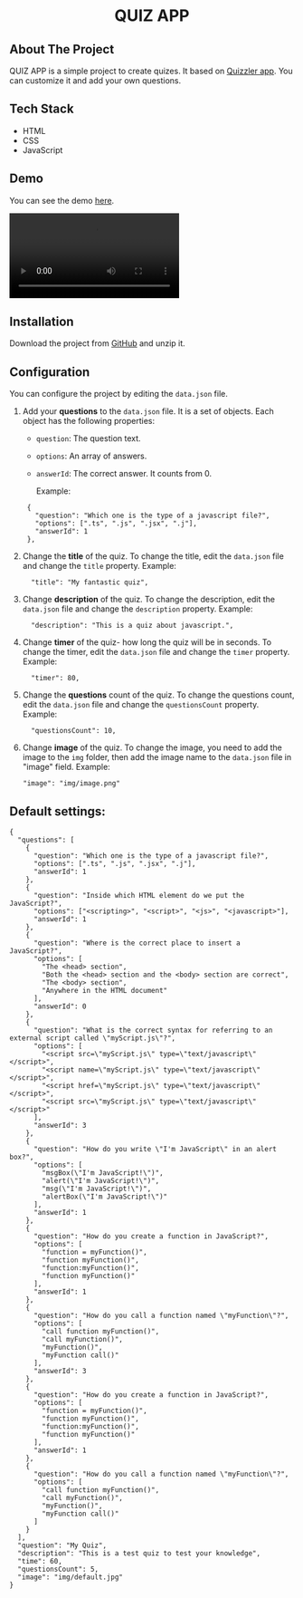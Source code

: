 <h1 align="center">QUIZ APP</h1>

## About The Project

QUIZ APP is a simple project to create quizes. It based on [Quizzler app](https://github.com/wasimreja/Quizzler).
You can customize it and add your own questions.

## Tech Stack

- HTML
- CSS
- JavaScript

## Demo

You can see the demo [here](https://agakadela.github.io/JS-quiz-app/).

![](https://user-images.githubusercontent.com/14938482/175976560-5b620fce-bebc-41ed-b29f-563aa581a8b7.mov)

## Installation

Download the project from [GitHub](https://github.com/agakadela/JS-quiz-app/archive/refs/heads/master.zip) and unzip it.

## Configuration

You can configure the project by editing the `data.json` file.

1. Add your **questions** to the `data.json` file.
   It is a set of objects. Each object has the following properties:

   - `question`: The question text.
   - `options`: An array of answers.
   - `answerId`: The correct answer. It counts from 0.

     Example:

   ```
    {
      "question": "Which one is the type of a javascript file?",
      "options": [".ts", ".js", ".jsx", ".j"],
      "answerId": 1
    },
   ```

2. Change the **title** of the quiz.
   To change the title, edit the `data.json` file and change the `title` property.
   Example:
   ```
     "title": "My fantastic quiz",
   ```
3. Change **description** of the quiz.
   To change the description, edit the `data.json` file and change the `description` property.
   Example:
   ```
     "description": "This is a quiz about javascript.",
   ```
4. Change **timer** of the quiz- how long the quiz will be in seconds.
   To change the timer, edit the `data.json` file and change the `timer` property.
   Example:
   ```
     "timer": 80,
   ```
5. Change the **questions** count of the quiz.
   To change the questions count, edit the `data.json` file and change the `questionsCount` property.
   Example:
   ```
     "questionsCount": 10,
   ```
6. Change **image** of the quiz.
   To change the image, you need to add the image to the `img` folder, then add the image name to the `data.json` file in "image" field.
   Example:
   ```
   "image": "img/image.png"
   ```

## Default settings:

```
{
  "questions": [
    {
      "question": "Which one is the type of a javascript file?",
      "options": [".ts", ".js", ".jsx", ".j"],
      "answerId": 1
    },
    {
      "question": "Inside which HTML element do we put the JavaScript?",
      "options": ["<scripting>", "<script>", "<js>", "<javascript>"],
      "answerId": 1
    },
    {
      "question": "Where is the correct place to insert a JavaScript?",
      "options": [
        "The <head> section",
        "Both the <head> section and the <body> section are correct",
        "The <body> section",
        "Anywhere in the HTML document"
      ],
      "answerId": 0
    },
    {
      "question": "What is the correct syntax for referring to an external script called \"myScript.js\"?",
      "options": [
        "<script src=\"myScript.js\" type=\"text/javascript\"</script>",
        "<script name=\"myScript.js\" type=\"text/javascript\"</script>",
        "<script href=\"myScript.js\" type=\"text/javascript\"</script>",
        "<script src=\"myScript.js\" type=\"text/javascript\"</script>"
      ],
      "answerId": 3
    },
    {
      "question": "How do you write \"I'm JavaScript\" in an alert box?",
      "options": [
        "msgBox(\"I'm JavaScript!\")",
        "alert(\"I'm JavaScript!\")",
        "msg(\"I'm JavaScript!\")",
        "alertBox(\"I'm JavaScript!\")"
      ],
      "answerId": 1
    },
    {
      "question": "How do you create a function in JavaScript?",
      "options": [
        "function = myFunction()",
        "function myFunction()",
        "function:myFunction()",
        "function myFunction()"
      ],
      "answerId": 1
    },
    {
      "question": "How do you call a function named \"myFunction\"?",
      "options": [
        "call function myFunction()",
        "call myFunction()",
        "myFunction()",
        "myFunction call()"
      ],
      "answerId": 3
    },
    {
      "question": "How do you create a function in JavaScript?",
      "options": [
        "function = myFunction()",
        "function myFunction()",
        "function:myFunction()",
        "function myFunction()"
      ],
      "answerId": 1
    },
    {
      "question": "How do you call a function named \"myFunction\"?",
      "options": [
        "call function myFunction()",
        "call myFunction()",
        "myFunction()",
        "myFunction call()"
      ]
    }
  ],
  "question": "My Quiz",
  "description": "This is a test quiz to test your knowledge",
  "time": 60,
  "questionsCount": 5,
  "image": "img/default.jpg"
}

```
